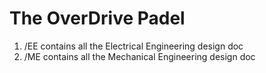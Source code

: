 # The OverDrive Padel
1. /EE contains all the Electrical Engineering design doc
2. /ME contains all the Mechanical Engineering design doc